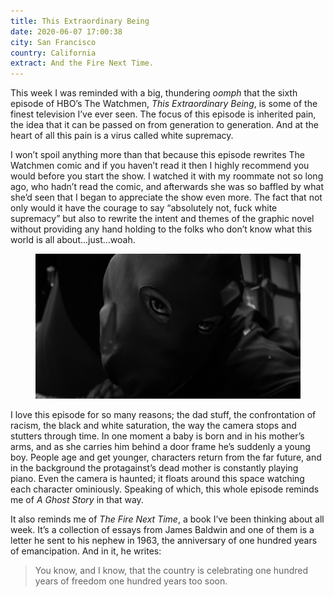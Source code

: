 ```yaml
---
title: This Extraordinary Being
date: 2020-06-07 17:00:38
city: San Francisco
country: California
extract: And the Fire Next Time.
---
```


This week I was reminded with a big, thundering _oomph_ that the sixth episode of HBO’s The Watchmen, _This Extraordinary Being_, is some of the finest television I’ve ever seen. The focus of this episode is inherited pain, the idea that it can be passed on from generation to generation. And at the heart of all this pain is a virus called white supremacy.

I won’t spoil anything more than that because this episode rewrites The Watchmen comic and if you haven’t read it then I highly recommend you would before you start the show. I watched it with my roommate not so long ago, who hadn’t read the comic, and afterwards she was so baffled by what she’d seen that I began to appreciate the show even more. The fact that not only would it have the courage to say “absolutely not, fuck white supremacy” but also to rewrite the intent and themes of the graphic novel without providing any hand holding to the folks who don’t know what this world is all about...just...woah. 

<div class='m-wrapper--full'>
  <figure>
    <img loading="lazy" src="/uploads/abar.jpg" alt="The Watchmen" />
  </figure>
</div>

I love this episode for so many reasons; the dad stuff, the confrontation of racism, the black and white saturation, the way the camera stops and stutters through time. In one moment a baby is born and in his mother’s arms, and as she carries him behind a door frame he’s suddenly a young boy. People age and get younger, characters return from the far future, and in the background the protagainst’s dead mother is constantly playing piano. Even the camera is haunted; it floats around this space watching each character ominiously. Speaking of which, this whole episode reminds me of _A Ghost Story_ in that way.

It also reminds me of _The Fire Next Time_, a book I’ve been thinking about all week. It’s a collection of essays from James Baldwin and one of them is a letter he sent to his nephew in 1963, the anniversary of one hundred years of emancipation. And in it, he writes:

> You know, and I know, that the country is celebrating one hundred years of freedom one hundred years too soon. 
 

